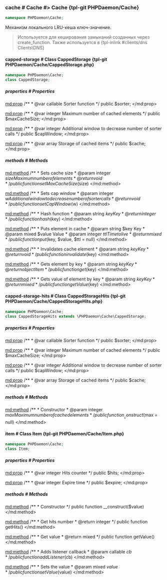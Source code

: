 ### cache # Cache #> Cache {tpl-git PHPDaemon/Cache}

```php
namespace PHPDaemon\Cache;
```

Механизм локального LRU-кеша ключ-значение.

> Используется для кеширования замыканий созданных через create_function. Также используется в {tpl-inlink #clients/dns Clients\DNS}

<!-- include-namespace path="\PHPDaemon\Cache" commit="" level="" access="" -->
#### capped-storage # Class CappedStorage {tpl-git PHPDaemon/Cache/CappedStorage.php}

```php
namespace PHPDaemon\Cache;
class CappedStorage;
```

##### properties # Properties

<md:prop>
/**
	 * @var callable Sorter function
	 */
public $sorter;
</md:prop>

<md:prop>
/**
	 * @var integer Maximum number of cached elements
	 */
public $maxCacheSize;
</md:prop>

<md:prop>
/**
	 * @var integer Additional window to decrease number of sorter calls
	 */
public $capWindow;
</md:prop>

<md:prop>
/**
	 * @var array Storage of cached items
	 */
public $cache;
</md:prop>

##### methods # Methods

<md:method>
/**
	 * Sets cache size
	 * @param  integer $size Maximum number of elements
	 * @return void
	 */
public function setMaxCacheSize($size)
</md:method>

<md:method>
/**
	 * Sets cap window
	 * @param  integer $w Additional window to decrease number of sorter calls
	 * @return void
	 */
public function setCapWindow($w)
</md:method>

<md:method>
/**
	 * Hash function
	 * @param  string $key Key
	 * @return integer
	 */
public function hash($key)
</md:method>

<md:method>
/**
	 * Puts element in cache
	 * @param  string  $key   Key
	 * @param  mixed   $value Value
	 * @param  integer $ttl   Time to live
	 * @return mixed
	 */
public function put($key, $value, $ttl = null)
</md:method>

<md:method>
/**
	 * Invalidates cache element
	 * @param  string $key Key
	 * @return void
	 */
public function invalidate($key)
</md:method>

<md:method>
/**
	 * Gets element by key
	 * @param  string $key Key
	 * @return object Item
	 */
public function get($key)
</md:method>

<md:method>
/**
	 * Gets value of element by key
	 * @param  string $key Key
	 * @return mixed
	 */
public function getValue($key)
</md:method>

#### capped-storage-hits # Class CappedStorageHits {tpl-git PHPDaemon/Cache/CappedStorageHits.php}

```php
namespace PHPDaemon\Cache;
class CappedStorageHits extends \PHPDaemon\Cache\CappedStorage;
```

##### properties # Properties

<md:prop>
/**
	 * @var callable Sorter function
	 */
public $sorter;
</md:prop>

<md:prop>
/**
	 * @var integer Maximum number of cached elements
	 */
public $maxCacheSize;
</md:prop>

<md:prop>
/**
	 * @var integer Additional window to decrease number of sorter calls
	 */
public $capWindow;
</md:prop>

<md:prop>
/**
	 * @var array Storage of cached items
	 */
public $cache;
</md:prop>

##### methods # Methods

<md:method>
/**
	 * Constructor
	 * @param  integer $max Maximum number of cached elements
	 */
public function __construct($max = null)
</md:method>

#### item # Class Item {tpl-git PHPDaemon/Cache/Item.php}

```php
namespace PHPDaemon\Cache;
class Item;
```

##### properties # Properties

<md:prop>
/**
	 * @var integer Hits counter
	 */
public $hits;
</md:prop>

<md:prop>
/**
	 * @var integer Expire time
	 */
public $expire;
</md:prop>

##### methods # Methods

<md:method>
/**
	 * Constructor
	 */
public function __construct($value)
</md:method>

<md:method>
/**
	 * Get hits number
	 * @return integer
	 */
public function getHits()
</md:method>

<md:method>
/**
	 * Get value
	 * @return mixed
	 */
public function getValue()
</md:method>

<md:method>
/**
	 * Adds listener callback
	 * @param callable $cb
	 */
public function addListener($cb)
</md:method>

<md:method>
/**
	 * Sets the value
	 * @param mixed $value
	 */
public function setValue($value)
</md:method>


<!--/ include-namespace -->
